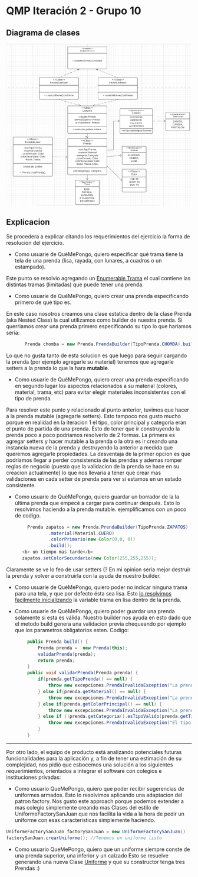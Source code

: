 # QMP Iteración 2 - Grupo 10

## Diagrama de clases

<p> 
<img src="diagrama-qmp-2.PNG">
</p>

## Explicacion

Se procedera a explicar citando los requerimientos del ejercicio la forma de resolucion del ejercicio.

* Como usuarie de QuéMePongo, quiero especificar qué trama tiene la tela de una prenda (lisa, rayada, con lunares, a cuadros o un estampado).

Este punto se resolvio agregando un <a href="https://github.com/mnigliazzo/qmp-grupo10/blob/emazzaglia-qmp-2-iteracion/src/main/java/ropa/Prenda.java#L18" target="__blank">Enumerable Trama</a> el cual contiene las distintas tramas (limitadas) que puede tener una prenda. 

* Como usuarie de QuéMePongo, quiero crear una prenda especificando primero de qué tipo es.

En este caso nosotros creamos una clase estatica dentro de la clase Prenda (aka Nested Class) la cual utilizamos como builder de nuestra prenda. 
Si querriamos crear una prenda primero especificando su tipo lo que hariamos seria: 

```java
       Prenda chomba = new Prenda.PrendaBuilder(TipoPrenda.CHOMBA).build(); 
```       

Lo que no gusta tanto de esta solucion es que luego para seguir cargando la prenda (por ejemplo agregarle su material) tenemos que agregarle setters a la prenda lo que la hara <b>mutable</b>. 

* Como usuarie de QuéMePongo, quiero crear una prenda especificando en segundo lugar los aspectos relacionados a su material (colores, material, trama, etc) para evitar elegir materiales inconsistentes con el tipo de prenda.

Para resolver este punto y relacionado al punto anterior, tuvimos que hacer a la prenda mutable (agregarle setters). Esto tampoco nos gusto mucho porque en realidad en la iteracion 1 el tipo, color principal y categoria eran el punto de partida de una prenda. Esto de tener que ir construyendo la prenda poco a poco podriamos resolverlo de 2 formas. La primera es agregar setters y hacer mutable a la prenda o la otra es ir creando una instancia nueva de la prenda y destruyendo la anterior a medida que queremos agregarle propiedades. 
La desventaja de la primer opcion es que podriamos llegar a perder consistencia de las prendas y ademas romper reglas de negocio (puesto que la validacion de la prenda se hace en su creacion actualmente) lo que nos llevaria a tener que crear mas validaciones en cada setter de prenda para ver si estamos en un estado consistente.

* Como usuarie de QuéMePongo, quiero guardar un borrador de la la última prenda que empecé a cargar para continuar después.
Esto lo resolvimos haciendo a la prenda mutable. ejemplificamos con un poco de codigo.

```java
        Prenda zapatos = new Prenda.PrendaBuilder(TipoPrenda.ZAPATOS)
                .material(Material.CUERO)
                .colorPrimario(new Color(0,0, 0))
                .build();
      <b> un tiempo mas tarde</b>
      zapatos.setColorSecundario(new Color(255,255,255)); 
```

Claramente se ve lo feo de usar setters (? En mi opinion seria mejor destruir la prenda y volver a construirla con la ayuda de nuestro builder.

* Como usuarie de QuéMePongo, quiero poder no indicar ninguna trama para una tela, y que por defecto ésta sea lisa.
Esto <a href="https://github.com/mnigliazzo/qmp-grupo10/blob/emazzaglia-qmp-2-iteracion/src/main/java/ropa/Prenda.java#L10" target="__blank" >lo resolvimos facilmente inicializando</a> la variable trama en lisa dentro de la prenda. 

* Como usuarie de QuéMePongo, quiero poder guardar una prenda solamente si esta es válida.
Nuestro builder nos ayuda en esto dado que el metodo build genera una validacion previa chequeando por ejemplo que los parametros obligatorios esten.
Codigo: 

```java
        public Prenda build() {
            Prenda prenda =  new Prenda(this);
            validarPrenda(prenda);
            return prenda;
        }
        public void validarPrenda(Prenda prenda) {
            if(prenda.getTipoPrenda() == null) {
                throw new excepciones.PrendaInvalidaException("La prenda no es valida porque no se cargo el tipo.");
            } else if(prenda.getMaterial() == null) {
                throw new excepciones.PrendaInvalidaException("La prenda no es valida porque no se cargo el material.");
            } else if(prenda.getColorPrincipal() == null) {
                throw new excepciones.PrendaInvalidaException("La prenda no es valida porque no se cargo el color principal.");
            } else if (!prenda.getCategoria().esTipoValido(prenda.getTipoPrenda())){
                throw new excepciones.PrendaInvalidaException("El tipo no pertenece a la categoria seleccionada");
            }
        }
```        
<hr>

Por otro lado, el equipo de producto está analizando potenciales futuras funcionalidades para la aplicación y, a fin de tener una estimación de su complejidad, nos pidió que esbocemos una solución a los siguientes requerimientos, orientados a integrar el software con colegios e instituciones privadas:

* Como usuario QueMePongo, quiero que poder recibir sugerencias de uniformes armados.
Esto lo resolvimos aplicando una adaptacion del patron factory. Nos gusto este approach porque podemos extender a mas colegio simplemente creando mas Clases del estilo de UniformeFactorySanJuan que nos facilita la vida a la hora de pedir un uniforme con esas caracteristicas simplemente haciendo. 

```java
UniformeFactorySanJuan factorySanJuan = new UniformeFactorySanJuan()
factorySanJuan.crearUniforme(); //Tenemos un uniforme listo
```

* Como usuario QueMePongo, quiero que un uniforme siempre conste de una prenda superior, una inferior y un calzado
Esto se resuelve generando una nueva Clase <a href="https://github.com/mnigliazzo/qmp-grupo10/blob/emazzaglia-qmp-2-iteracion/src/main/java/uniformes/Uniforme.java" target="__blank">Uniforme</a> y que su constructor tenga tres Prendas :)

~~~